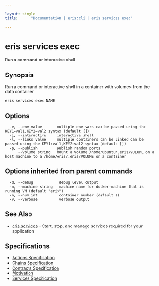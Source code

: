 ```yaml
---

layout: single
title:      "Documentation | eris:cli | eris services exec"

---
```


# eris services exec

Run a command or interactive shell

## Synopsis

Run a command or interactive shell in a container with volumes-from the data container

```bash
eris services exec NAME
```

## Options

```
  -e, --env value       multiple env vars can be passed using the KEY1=val1,KEY2=val2 syntax (default [])
  -i, --interactive     interactive shell
  -l, --links value     multiple containers can be linked can be passed using the KEY1:val1,KEY2:val2 syntax (default [])
  -p, --publish         publish random ports
      --volume string   mount a volume /home/ubuntu/.eris/VOLUME on a host machine to a /home/eris/.eris/VOLUME on a container
```

## Options inherited from parent commands

```
  -d, --debug            debug level output
  -m, --machine string   machine name for docker-machine that is running VM (default "eris")
  -n, --num int          container number (default 1)
  -v, --verbose          verbose output
```

## See Also

* [eris services](/docs/documentation/cli/0.11.0/eris_services/)	 - Start, stop, and manage services required for your application

## Specifications

* [Actions Specification](/docs/documentation/cli/0.11.0/actions_specification/)
* [Chains Specification](/docs/documentation/cli/0.11.0/chains_specification/)
* [Contracts Specification](/docs/documentation/cli/0.11.0/contracts_specification/)
* [Motivation](/docs/documentation/cli/0.11.0/motivation/)
* [Services Specification](/docs/documentation/cli/0.11.0/services_specification/)

